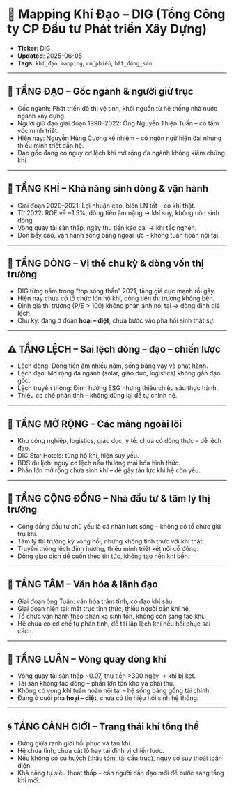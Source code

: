# 📍 Mapping Khí Đạo – DIG (Tổng Công ty CP Đầu tư Phát triển Xây Dựng)

- **Ticker**: DIG  
- **Updated**: 2025-06-05  
- **Tags**: `khí_đạo`, `mapping`, `cổ_phiếu`, `bất_động_sản`

---

## 🌱 TẦNG ĐẠO – Gốc ngành & người giữ trục
- Gốc ngành: Phát triển đô thị vệ tinh, khởi nguồn từ hệ thống nhà nước ngành xây dựng.
- Người giữ đạo giai đoạn 1990–2022: Ông Nguyễn Thiện Tuấn – có tầm vóc minh triết.
- Hiện nay: Nguyễn Hùng Cường kế nhiệm – có ngôn ngữ hiện đại nhưng thiếu minh triết dẫn hệ.
- Đạo gốc đang có nguy cơ lệch khi mở rộng đa ngành không kiểm chứng khí.

---

## 💨 TẦNG KHÍ – Khả năng sinh dòng & vận hành
- Giai đoạn 2020–2021: Lợi nhuận cao, biên LN tốt – có khí thật.
- Từ 2022: ROE về ~1.5%, dòng tiền âm nặng → khí suy, không còn sinh dòng.
- Vòng quay tài sản thấp, ngày thu tiền kéo dài → khí tắc nghẽn.
- Đòn bẩy cao, vận hành sống bằng ngoại lực – không tuần hoàn nội tại.

---

## 🌊 TẦNG DÒNG – Vị thế chu kỳ & dòng vốn thị trường
- DIG từng nằm trong “top sóng thần” 2021, tăng giá cực mạnh rồi gãy.
- Hiện nay chưa có tổ chức lớn hộ khí, dòng tiền thị trường không bền.
- Định giá thị trường (P/E > 100) không phản ánh nội tại → dòng định giá lệch.
- Chu kỳ: đang ở đoạn **hoại – diệt**, chưa bước vào pha hồi sinh thật sự.

---

## ⚠️ TẦNG LỆCH – Sai lệch dòng – đạo – chiến lược
- Lệch dòng: Dòng tiền âm nhiều năm, sống bằng vay và phát hành.
- Lệch đạo: Mở rộng đa ngành (solar, giáo dục, logistics) không gắn đạo gốc.
- Lệch truyền thông: Định hướng ESG nhưng thiếu chiều sâu thực hành.
- Thiếu cơ chế phản tỉnh – không dừng lại để tự chỉnh hệ.

---

## 🎯 TẦNG MỞ RỘNG – Các mảng ngoài lõi
- Khu công nghiệp, logistics, giáo dục, y tế: chưa có dòng thực – dễ lệch đạo.
- DIC Star Hotels: từng hộ khí, hiện suy yếu.
- BĐS du lịch: nguy cơ lệch nếu thương mại hóa hình thức.
- Phần lớn mở rộng chưa sinh khí – dễ gây tản lực khi hệ còn yếu.

---

## 👥 TẦNG CỘNG ĐỒNG – Nhà đầu tư & tâm lý thị trường
- Cộng đồng đầu tư chủ yếu là cá nhân lướt sóng – không có tổ chức giữ trụ khí.
- Tâm lý thị trường kỳ vọng hồi, nhưng không tỉnh thức với khí thật.
- Truyền thông lệch định hướng, thiếu minh triết kết nối cổ đông.
- Dòng giao dịch dễ cuốn theo tin tức, không tạo nền khí bền.

---

## 🧠 TẦNG TÂM – Văn hóa & lãnh đạo
- Giai đoạn ông Tuấn: văn hóa trầm tĩnh, có đạo khí sâu.
- Giai đoạn hiện tại: mất trục tỉnh thức, thiếu người dẫn khí hệ.
- Tổ chức vận hành theo phản xạ sinh tồn, không còn sáng tạo khí.
- Hệ chưa có cơ chế tự phản tỉnh, dễ tái lập lệch khí nếu hồi phục sai cách.

---

## 🔁 TẦNG LUÂN – Vòng quay dòng khí
- Vòng quay tài sản thấp ~0.07, thu tiền >300 ngày → khí bị kẹt.
- Tài sản không tạo dòng – phần lớn tồn kho và phải thu.
- Không có vòng khí tuần hoàn nội tại – hệ sống bằng gồng tài chính.
- Đang ở cuối pha **hoại – diệt**, chưa có tín hiệu hồi sinh hệ thống.

---

## 🌀 TẦNG CẢNH GIỚI – Trạng thái khí tổng thể
- Đứng giữa ranh giới hồi phục và tan khí.
- Hệ chưa tỉnh, chưa cắt lỗ hay tái định vị chiến lược.
- Nếu không có cú huých (thâu tóm, tái cấu trúc), nguy cơ suy thoái toàn diện.
- Khả năng tự siêu thoát thấp – cần người dẫn đạo mới để bước sang tầng khí mới.
